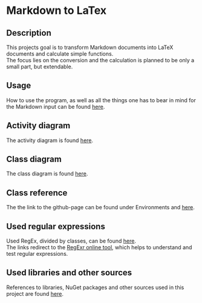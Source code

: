 # Markdown to LaTex
## Description
This projects goal is to transform Markdown documents into LaTeX documents and calculate simple functions.  
The focus lies on the conversion and the calculation is planned to be only a small part, but extendable.

## Usage
How to use the program, as well as all the things one has to bear in mind for the Markdown input can be found [here](https://github.com/fb89zila/exam-repo_swe-sose21/wiki/User#user-section).

## Activity diagram
The activity diagram is found [here](https://github.com/fb89zila/exam-repo_swe-sose21/wiki/Developer#activity-diagram-).

## Class diagram
The class diagram is found [here](https://github.com/fb89zila/exam-repo_swe-sose21/wiki/Developer#class-diagram-).

## Class reference
The the link to the github-page can be found under Environments and [here](https://github.com/fb89zila/exam-repo_swe-sose21/wiki/Developer#class-reference-).

## Used regular expressions
Used RegEx, divided by classes, can be found [here](https://github.com/fb89zila/exam-repo_swe-sose21/wiki/Developer#used-regular-expressions-).  
The links redirect to the [RegExr online tool](https://regexr.com/), which helps to understand and test regular expressions.

## Used libraries and other sources
References to libraries, NuGet packages and other sources used in this project are found [here](https://github.com/fb89zila/exam-repo_swe-sose21/wiki/Developer#references-).
